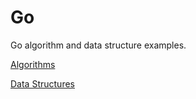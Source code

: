 # Go
Go algorithm and data structure examples.

[Algorithms](algorithms/README.md)

[Data Structures](data-structures/README.md)
